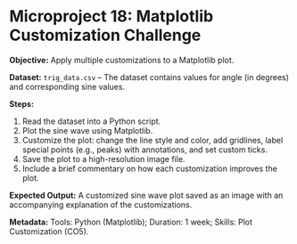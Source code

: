 # Microproject 18: Matplotlib Customization Challenge

**Objective:** Apply multiple customizations to a Matplotlib plot.

**Dataset:** `trig_data.csv` – The dataset contains values for angle (in degrees) and corresponding sine values.

**Steps:**
1. Read the dataset into a Python script.
2. Plot the sine wave using Matplotlib.
3. Customize the plot: change the line style and color, add gridlines, label special points (e.g., peaks) with annotations, and set custom ticks.
4. Save the plot to a high-resolution image file.
5. Include a brief commentary on how each customization improves the plot.

**Expected Output:** A customized sine wave plot saved as an image with an accompanying explanation of the customizations.

**Metadata:** Tools: Python (Matplotlib); Duration: 1 week; Skills: Plot Customization (CO5).